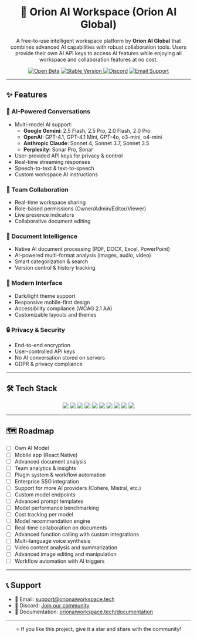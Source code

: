 <h1 align="center">🌌 Orion AI Workspace (Orion AI Global)</h1>
<p align="center">
A free-to-use intelligent workspace platform by <strong>Orion AI Global</strong> that combines advanced AI capabilities with robust collaboration tools. Users provide their own AI API keys to access AI features while enjoying all workspace and collaboration features at no cost.
</p>

<p align="center">
  <a href="https://orionaiworkspace.tech"><img src="https://img.shields.io/badge/Open%20Beta-Join%20Now-blue?style=for-the-badge" alt="Open Beta"/></a>
 <a href="https://orionai.pro">
  <img src="https://img.shields.io/badge/Stable_Version-Coming_Soon-informational?style=for-the-badge" alt="Stable Version"/>
</a>
  <a href="https://discord.gg/"><img src="https://img.shields.io/discord/000000000000000000?style=for-the-badge&logo=discord&logoColor=white&color=5865F2" alt="Discord"/></a>
  <a href="mailto:support@orionaiworkspace.tech"><img src="https://img.shields.io/badge/Email-Support-green?style=for-the-badge&logo=gmail&logoColor=white" alt="Email Support"/></a>
</p>

---

## ✨ Features

### 🤖 AI-Powered Conversations
- Multi-model AI support:
  - **Google Gemini**: 2.5 Flash, 2.5 Pro, 2.0 Flash, 2.0 Pro  
  - **OpenAI**: GPT-4.1, GPT-4.1 Mini, GPT-4o, o3-mini, o4-mini  
  - **Anthropic Claude**: Sonnet 4, Sonnet 3.7, Sonnet 3.5  
  - **Perplexity**: Sonar Pro, Sonar  
- User-provided API keys for privacy & control  
- Real-time streaming responses  
- Speech-to-text & text-to-speech  
- Custom workspace AI instructions  

### 👥 Team Collaboration
- Real-time workspace sharing  
- Role-based permissions (Owner/Admin/Editor/Viewer)  
- Live presence indicators  
- Collaborative document editing  

### 📄 Document Intelligence
- Native AI document processing (PDF, DOCX, Excel, PowerPoint)  
- AI-powered multi-format analysis (images, audio, video)  
- Smart categorization & search  
- Version control & history tracking  

### 🎨 Modern Interface
- Dark/light theme support  
- Responsive mobile-first design  
- Accessibility compliance (WCAG 2.1 AA)  
- Customizable layouts and themes  

### 🔒 Privacy & Security
- End-to-end encryption  
- User-controlled API keys  
- No AI conversation stored on servers  
- GDPR & privacy compliance  

---

## 🛠 Tech Stack

<p align="center">
  <img src="https://img.shields.io/badge/React-18-61DAFB?logo=react&style=for-the-badge"/>
  <img src="https://img.shields.io/badge/TypeScript-5-3178C6?logo=typescript&style=for-the-badge"/>
  <img src="https://img.shields.io/badge/TailwindCSS-3-38B2AC?logo=tailwindcss&style=for-the-badge"/>
  <img src="https://img.shields.io/badge/Vite-5-646CFF?logo=vite&style=for-the-badge"/>
  <img src="https://img.shields.io/badge/React%20Router-6-CA4245?logo=reactrouter&style=for-the-badge"/>
  <img src="https://img.shields.io/badge/Lucide-Icons-orange?style=for-the-badge"/>
  <img src="https://img.shields.io/badge/Node.js-18-339933?logo=node.js&style=for-the-badge"/>
  <img src="https://img.shields.io/badge/Python-3.11-3776AB?logo=python&style=for-the-badge"/>
  <img src="https://img.shields.io/badge/FastAPI-0.115-009688?logo=fastapi&style=for-the-badge"/>
  <img src="https://img.shields.io/badge/Supabase-PostgreSQL-3ECF8E?logo=supabase&style=for-the-badge"/>
</p>

---

## 🗺 Roadmap

- [ ] Own AI Model  
- [ ] Mobile app (React Native)  
- [ ] Advanced document analysis  
- [ ] Team analytics & insights  
- [ ] Plugin system & workflow automation  
- [ ] Enterprise SSO integration  
- [ ] Support for more AI providers (Cohere, Mistral, etc.)  
- [ ] Custom model endpoints  
- [ ] Advanced prompt templates  
- [ ] Model performance benchmarking  
- [ ] Cost tracking per model  
- [ ] Model recommendation engine  
- [ ] Real-time collaboration on documents  
- [ ] Advanced function calling with custom integrations  
- [ ] Multi-language voice synthesis  
- [ ] Video content analysis and summarization  
- [ ] Advanced image editing and manipulation  
- [ ] Workflow automation with AI triggers  

---

## 📞 Support
- 📧 Email: [support@orionaiworkspace.tech](mailto:support@orionaiworkspace.tech)  
- 💬 Discord: [Join our community](https://discord.gg/)  
- 📖 Documentation: [orionaiworkspace.tech/documentation](https://orionaiworkspace.tech/documentation)

---

<p align="center">
  ⭐ If you like this project, give it a star and share with the community!
</p>
